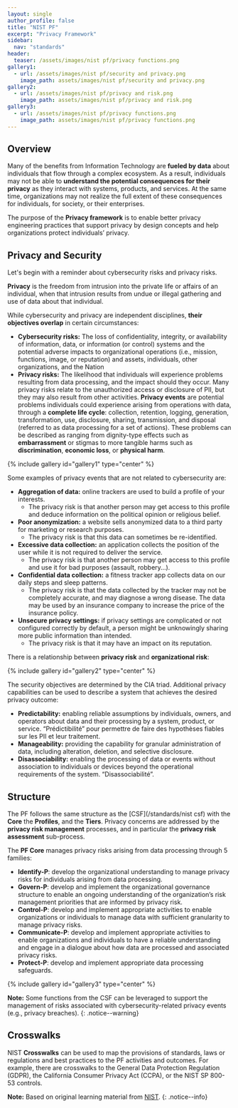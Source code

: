 ```yaml
---
layout: single
author_profile: false
title: "NIST PF"
excerpt: "Privacy Framework"
sidebar:
  nav: "standards"
header:
  teaser: /assets/images/nist pf/privacy functions.png
gallery1:
  - url: /assets/images/nist pf/security and privacy.png
    image_path: assets/images/nist pf/security and privacy.png
gallery2:
  - url: /assets/images/nist pf/privacy and risk.png
    image_path: assets/images/nist pf/privacy and risk.png
gallery3:
  - url: /assets/images/nist pf/privacy functions.png
    image_path: assets/images/nist pf/privacy functions.png
---
```


## Overview

Many of the benefits from Information Technology are **fueled by data** about individuals that flow through a complex ecosystem. As a result, individuals may not be able to **understand the potential consequences for their privacy** as they interact with systems, products, and services. At the same time, organizations may not realize the full extent of these consequences for individuals, for society, or their enterprises.

The purpose of the **Privacy framework** is to enable better privacy engineering practices that support privacy by design concepts and help organizations protect individuals’ privacy.

## Privacy and Security

Let's begin with a reminder about cybersecurity risks and privacy risks.

**Privacy** is the freedom from intrusion into the private life or affairs of an individual, when that intrusion results from undue or illegal gathering and use of data about that individual.

While cybersecurity and privacy are independent disciplines, **their objectives overlap** in certain circumstances:
- **Cybersecurity risks:** The loss of confidentiality, integrity, or availability of information, data, or information (or control) systems and the potential adverse impacts to organizational operations (i.e., mission, functions, image, or reputation) and assets, individuals, other organizations, and the Nation
- **Privacy risks:** The likelihood that individuals will experience problems resulting from data processing, and the impact should they occur. Many privacy risks relate to the unauthorized access or disclosure of PII, but they may also result from other activities. **Privacy events** are potential problems individuals could experience arising from operations with data, through a **complete life cycle**: collection, retention, logging, generation, transformation, use, disclosure, sharing, transmission, and disposal (referred to as data processing for a set of actions). These problems can be described as ranging from dignity-type effects such as **embarrassment** or stigmas to more tangible harms such as **discrimination**, **economic loss**, or **physical harm**.

{% include gallery id="gallery1" type="center" %}

Some examples of privacy events that are not related to cybersecurity are:
- **Aggregation of data:** online trackers are used to build a profile of your interests.
    - The privacy risk is that another person may get access to this profile and deduce information on the political opinion or religious belief.
- **Poor anonymization:** a website sells anonymized data to a third party for marketing or research purposes.
    - The privacy risk is that this data can sometimes be re-identified.
- **Excessive data collection:** an application collects the position of the user while it is not required to deliver the service.
    - The privacy risk is that another person may get access to this profile and use it for bad purposes (assault, robbery…).
- **Confidential data collection:** a fitness tracker app collects data on our daily steps and sleep patterns.
    - The privacy risk is that the data collected by the tracker may not be completely accurate, and may diagnose a wrong disease. The data may be used by an insurance company to increase the price of the insurance policy.
- **Unsecure privacy settings:** if privacy settings are complicated or not configured correctly by default, a person might be unknowingly sharing more public information than intended.
    - The privacy risk is that it may have an impact on its reputation.
    
There is a relationship between **privacy risk** and **organizational risk**:

{% include gallery id="gallery2" type="center" %}

The security objectives are determined by the CIA triad. Additional privacy capabilities can be used to describe a system that achieves the desired privacy outcome:
- **Predictability:** enabling reliable assumptions by individuals, owners, and operators about data and their processing by a system, product, or service. “Prédictibilité” pour permettre de faire des hypothèses fiables sur les PII et leur traitement.
- **Manageability:** providing the capability for granular administration of data, including alteration, deletion, and selective disclosure.
- **Disassociability:** enabling the processing of data or events without association to individuals or devices beyond the operational requirements of the system. “Disassociabilité”.

## Structure

The PF follows the same structure as the [CSF](/standards/nist csf) with the **Core** the **Profiles**, and the **Tiers**. Privacy concerns are addressed by the **privacy risk management** processes, and in particular the **privacy risk assessment** sub-process.

The **PF Core** manages privacy risks arising from data processing through 5 families:
- **Identify-P**: develop the organizational understanding to manage privacy risks for individuals arising from data processing.
- **Govern-P**: develop and implement the organizational governance structure to enable an ongoing understanding of the organization’s risk management priorities that are informed by privacy risk.
- **Control-P**: develop and implement appropriate activities to enable organizations or individuals to manage data with sufficient granularity to manage privacy risks.
- **Communicate-P**: develop and implement appropriate activities to enable organizations and individuals to have a reliable understanding and engage in a dialogue about how data are processed and associated privacy risks.
- **Protect-P**:  develop and implement appropriate data processing safeguards.

{% include gallery id="gallery3" type="center" %}

**Note:** Some functions from the CSF can be leveraged to support the management of risks associated with cybersecurity-related privacy events (e.g., privacy breaches).
{: .notice--warning}

## Crosswalks

NIST **Crosswalks** can be used to map the provisions of standards, laws or regulations and best practices to the PF activities and outcomes. For example, there are crosswalks to the General Data Protection Regulation (GDPR), the California Consumer Privacy Act (CCPA), or the NIST SP 800-53 controls.
    
**Note:** Based on original learning material from [NIST](https://www.nist.gov/).
{: .notice--info}
